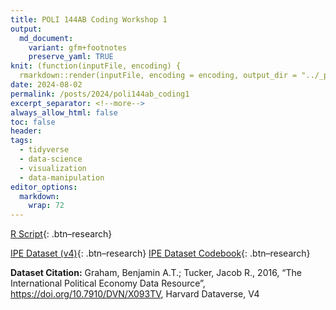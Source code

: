 ```yaml
---
title: POLI 144AB Coding Workshop 1
output:
  md_document:
    variant: gfm+footnotes
    preserve_yaml: TRUE
knit: (function(inputFile, encoding) {
  rmarkdown::render(inputFile, encoding = encoding, output_dir = "../_posts") })
date: 2024-08-02
permalink: /posts/2024/poli144ab_coding1
excerpt_separator: <!--more-->
always_allow_html: false
toc: false
header:
tags:
  - tidyverse
  - data-science
  - visualization
  - data-manipulation
editor_options: 
  markdown: 
    wrap: 72
---
```


[R
Script](https://www.dropbox.com/scl/fi/lpoqa456kd4t4s4xv35nm/Workshop1.R?rlkey=akn40eviihtklx3k6a312zle8&dl=0){:
.btn–research}

[IPE Dataset
(v4)](https://www.dropbox.com/scl/fi/ts2u49mfsqkqyz5yg5vg9/IPE-Dataset.rdata?rlkey=2yoweaekwysc26jjayyfcl82w&dl=0){:
.btn–research} [IPE Dataset
Codebook](https://www.dropbox.com/scl/fi/c6qxotkw4lnhcqjxihzw1/1.IPE_Codebook_Public_Version_4.0.docx?rlkey=hjvtr62s24uk3tmxgzr6m4454&dl=0){:
.btn–research}  

<!--more-->

**Dataset Citation:** Graham, Benjamin A.T.; Tucker, Jacob R., 2016,
“The International Political Economy Data Resource”,
<https://doi.org/10.7910/DVN/X093TV>, Harvard Dataverse, V4
